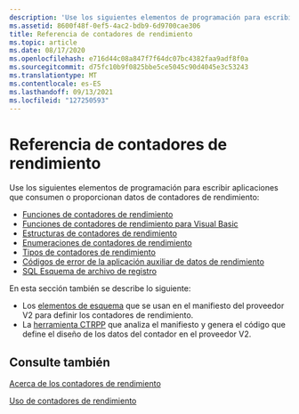 ```yaml
---
description: 'Use los siguientes elementos de programación para escribir aplicaciones que consumen o proporcionan datos de contadores de rendimiento:'
ms.assetid: 8600f48f-0ef5-4ac2-bdb9-6d9700cae306
title: Referencia de contadores de rendimiento
ms.topic: article
ms.date: 08/17/2020
ms.openlocfilehash: e716d44c08a847f7f64dc07bc4382faa9adf8f0a
ms.sourcegitcommit: d75fc10b9f0825bbe5ce5045c90d4045e3c53243
ms.translationtype: MT
ms.contentlocale: es-ES
ms.lasthandoff: 09/13/2021
ms.locfileid: "127250593"
---
```

# <a name="performance-counters-reference"></a>Referencia de contadores de rendimiento

Use los siguientes elementos de programación para escribir aplicaciones que consumen o proporcionan datos de contadores de rendimiento:

- [Funciones de contadores de rendimiento](performance-counters-functions.md)
- [Funciones de contadores de rendimiento para Visual Basic](performance-counters-functions-for-visual-basic.md)
- [Estructuras de contadores de rendimiento](performance-counters-structures.md)
- [Enumeraciones de contadores de rendimiento](performance-counter-enumerations.md)
- [Tipos de contadores de rendimiento](performance-counters-types.md)
- [Códigos de error de la aplicación auxiliar de datos de rendimiento](pdh-error-codes.md)
- [SQL Esquema de archivo de registro](sql-log-file-schema.md)

En esta sección también se describe lo siguiente:

- Los [elementos de esquema](performance-counters-schema.md) que se usan en el manifiesto del proveedor V2 para definir los contadores de rendimiento.
- La [herramienta CTRPP](ctrpp.md) que analiza el manifiesto y genera el código que define el diseño de los datos del contador en el proveedor V2.

## <a name="see-also"></a>Consulte también

[Acerca de los contadores de rendimiento](about-performance-counters.md)

[Uso de contadores de rendimiento](using-performance-counters.md)
